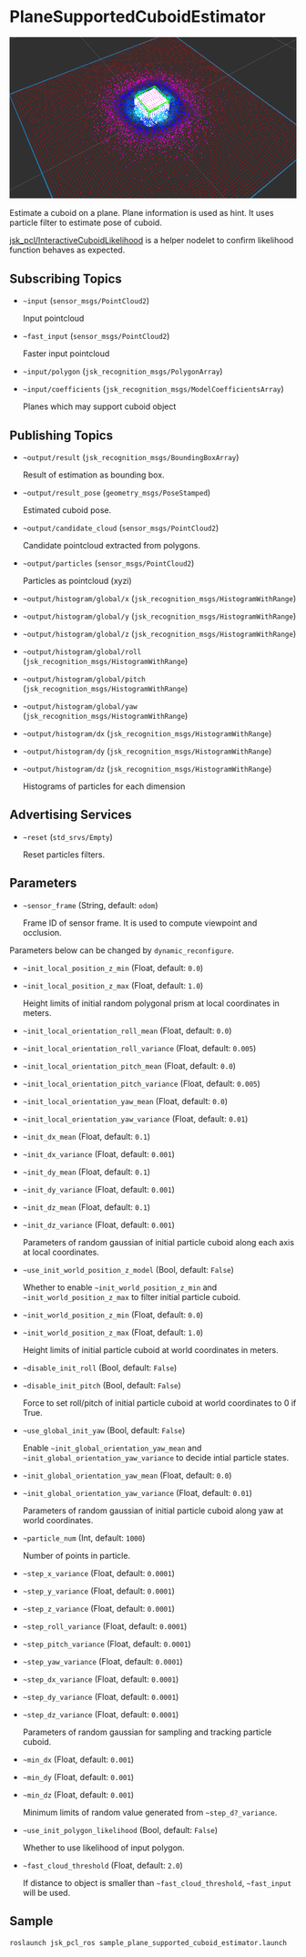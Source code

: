 # PlaneSupportedCuboidEstimator
![](images/plane_supported_cuboid_estimator.png)

Estimate a cuboid on a plane. Plane information is used as hint.
It uses particle filter to estimate pose of cuboid.

[jsk_pcl/InteractiveCuboidLikelihood](interactive_cuboid_likelihood.md) is a helper nodelet
to confirm likelihood function behaves as expected.

## Subscribing Topics
* `~input` (`sensor_msgs/PointCloud2`)

  Input pointcloud
* `~fast_input` (`sensor_msgs/PointCloud2`)

  Faster input pointcloud
* `~input/polygon` (`jsk_recognition_msgs/PolygonArray`)
* `~input/coefficients` (`jsk_recognition_msgs/ModelCoefficientsArray`)

  Planes which may support cuboid object

## Publishing Topics
* `~output/result` (`jsk_recognition_msgs/BoundingBoxArray`)

  Result of estimation as bounding box.

* `~output/result_pose` (`geometry_msgs/PoseStamped`)

  Estimated cuboid pose.

* `~output/candidate_cloud` (`sensor_msgs/PointCloud2`)

  Candidate pointcloud extracted from polygons.

* `~output/particles` (`sensor_msgs/PointCloud2`)

  Particles as pointcloud (xyzi)
* `~output/histogram/global/x` (`jsk_recognition_msgs/HistogramWithRange`)
* `~output/histogram/global/y` (`jsk_recognition_msgs/HistogramWithRange`)
* `~output/histogram/global/z` (`jsk_recognition_msgs/HistogramWithRange`)
* `~output/histogram/global/roll` (`jsk_recognition_msgs/HistogramWithRange`)
* `~output/histogram/global/pitch` (`jsk_recognition_msgs/HistogramWithRange`)
* `~output/histogram/global/yaw` (`jsk_recognition_msgs/HistogramWithRange`)
* `~output/histogram/dx` (`jsk_recognition_msgs/HistogramWithRange`)
* `~output/histogram/dy` (`jsk_recognition_msgs/HistogramWithRange`)
* `~output/histogram/dz` (`jsk_recognition_msgs/HistogramWithRange`)

  Histograms of particles for each dimension

## Advertising Services
* `~reset` (`std_srvs/Empty`)

  Reset particles filters.

## Parameters
* `~sensor_frame` (String, default: `odom`)

  Frame ID of sensor frame. It is used to compute viewpoint and occlusion.

Parameters below can be changed by `dynamic_reconfigure`.

* `~init_local_position_z_min` (Float, default: `0.0`)
* `~init_local_position_z_max` (Float, default: `1.0`)

  Height limits of initial random polygonal prism at local coordinates in meters.

* `~init_local_orientation_roll_mean` (Float, default: `0.0`)
* `~init_local_orientation_roll_variance` (Float, default: `0.005`)
* `~init_local_orientation_pitch_mean` (Float, default: `0.0`)
* `~init_local_orientation_pitch_variance` (Float, default: `0.005`)
* `~init_local_orientation_yaw_mean` (Float, default: `0.0`)
* `~init_local_orientation_yaw_variance` (Float, default: `0.01`)
* `~init_dx_mean` (Float, default: `0.1`)
* `~init_dx_variance` (Float, default: `0.001`)
* `~init_dy_mean` (Float, default: `0.1`)
* `~init_dy_variance` (Float, default: `0.001`)
* `~init_dz_mean` (Float, default: `0.1`)
* `~init_dz_variance` (Float, default: `0.001`)

  Parameters of random gaussian of initial particle cuboid along each axis at local coordinates.

* `~use_init_world_position_z_model` (Bool, default: `False`)

  Whether to enable `~init_world_position_z_min` and `~init_world_position_z_max`
  to filter initial particle cuboid.

* `~init_world_position_z_min` (Float, default: `0.0`)
* `~init_world_position_z_max` (Float, default: `1.0`)

  Height limits of initial particle cuboid at world coordinates in meters.

* `~disable_init_roll` (Bool, default: `False`)
* `~disable_init_pitch` (Bool, default: `False`)

  Force to set roll/pitch of initial particle cuboid at world coordinates to 0 if True.

* `~use_global_init_yaw` (Bool, default: `False`)

  Enable `~init_global_orientation_yaw_mean` and `~init_global_orientation_yaw_variance`
  to decide intial particle states.

* `~init_global_orientation_yaw_mean` (Float, default: `0.0`)
* `~init_global_orientation_yaw_variance` (Float, default: `0.01`)

  Parameters of random gaussian of initial particle cuboid along yaw at world coordinates.

* `~particle_num` (Int, default: `1000`)

  Number of points in particle.

* `~step_x_variance` (Float, default: `0.0001`)
* `~step_y_variance` (Float, default: `0.0001`)
* `~step_z_variance` (Float, default: `0.0001`)
* `~step_roll_variance` (Float, default: `0.0001`)
* `~step_pitch_variance` (Float, default: `0.0001`)
* `~step_yaw_variance` (Float, default: `0.0001`)
* `~step_dx_variance` (Float, default: `0.0001`)
* `~step_dy_variance` (Float, default: `0.0001`)
* `~step_dz_variance` (Float, default: `0.0001`)

  Parameters of random gaussian for sampling and tracking particle cuboid.

* `~min_dx` (Float, default: `0.001`)
* `~min_dy` (Float, default: `0.001`)
* `~min_dz` (Float, default: `0.001`)

  Minimum limits of random value generated from `~step_d?_variance`.

* `~use_init_polygon_likelihood` (Bool, default: `False`)

  Whether to use likelihood of input polygon.

* `~fast_cloud_threshold` (Float, default: `2.0`)

  If distance to object is smaller than
  `~fast_cloud_threshold`, `~fast_input` will be used.


## Sample

```bash
roslaunch jsk_pcl_ros sample_plane_supported_cuboid_estimator.launch
```
